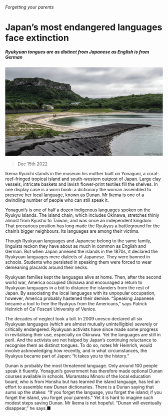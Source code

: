 ###### Forgetting your parents

# Japan’s most endangered languages face extinction 

##### Ryukyuan tongues are as distinct from Japanese as English is from German 

![image](images/20221217_ASP505.jpg) 

> Dec 15th 2022 

Ikema Ryuichi stands in the museum his mother built on Yonaguni, a coral-reef-fringed tropical island and south-western outpost of Japan. Large clay vessels, intricate baskets and lavish flower-print textiles fill the shelves. In one display case is a worn book: a dictionary the woman assembled to preserve her local language, known as Dunan. Mr Ikema is one of a dwindling number of people who can still speak it. 

Yonaguni’s is one of half a dozen indigenous languages spoken on the Ryukyu Islands. The island chain, which includes Okinawa, stretches thinly almost from Kyushu to Taiwan, and was once an independent kingdom. That precarious position has long made the Ryukyus a battleground for the chain’s bigger neighbours. Its languages are among their victims. 

Though Ryukyuan languages and Japanese belong to the same family, linguists reckon they have about as much in common as English and German. But when Japan annexed the islands in the 1870s, it declared the Ryukyuan languages mere dialects of Japanese. They were banned in schools. Students who persisted in speaking them were forced to wear demeaning placards around their necks. 

Ryukyuan families kept the languages alive at home. Then, after the second world war, America occupied Okinawa and encouraged a return to Ryukyuan languages in a bid to distance the islanders from the rest of Japan. By associating the local languages with its unpopular occupation, however, America probably hastened their demise. “Speaking Japanese became a tool to free the Ryukyus from the Americans,” says Patrick Heinrich of Ca’ Foscari University of Venice. 

The decades of neglect took a toll. In 2009 unesco declared all six Ryukyuan languages (which are almost mutually unintelligible) severely or critically endangered. Ryukyuan activists have since made some progress in revitalising their use, especially on Okinawa. Yet the languages are still in peril. And the activists are not helped by Japan’s continuing reluctance to recognise them as distinct tongues. To do so, notes Mr Heinrich, would involve acknowledging how recently, and in what circumstances, the Ryukyus became part of Japan: “It takes you to the history.”

Dunan is probably the most threatened language. Only around 100 people speak it fluently. Yonaguni’s government has therefore made optional Dunan courses available in schools. Muramatsu Minoru of the local education board, who is from Honshu but has learned the island language, has led an effort to assemble new Dunan dictionaries. There is a Dunan saying that sums up the stakes: “If you forget the language, you forget the island; if you forget the island, you forget your parents.” Yet it is hard to imagine such modest steps saving Dunan. Mr Ikema is not hopeful. “Dunan will eventually disappear,” he says.■

